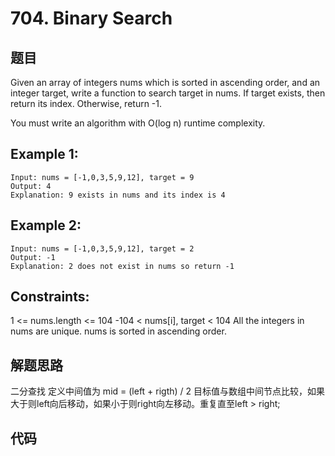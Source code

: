 # 704. Binary Search

## 题目

Given an array of integers nums which is sorted in ascending order, and an integer target, write a function to search target in nums. If target exists, then return its index. Otherwise, return -1.

You must write an algorithm with O(log n) runtime complexity.
## Example 1:
```
Input: nums = [-1,0,3,5,9,12], target = 9
Output: 4
Explanation: 9 exists in nums and its index is 4
```

## Example 2:

```
Input: nums = [-1,0,3,5,9,12], target = 2
Output: -1
Explanation: 2 does not exist in nums so return -1
```

## Constraints:

1 <= nums.length <= 104
-104 < nums[i], target < 104
All the integers in nums are unique.
nums is sorted in ascending order.

## 解题思路

二分查找 
定义中间值为 mid = (left + rigth) / 2
目标值与数组中间节点比较，如果大于则left向后移动，如果小于则right向左移动。重复直至left > right;

## 代码

```java
   
```